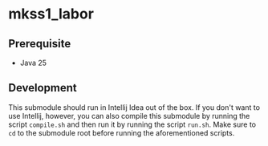 # mkss1_labor

## Prerequisite
- Java 25

## Development
This submodule should run in Intellij Idea out of the box.
If you don't want to use Intellij, however, you can also compile this submodule by running the script <code>compile.sh</code> and then run it by running the script <code>run.sh</code>. Make sure to <code>cd</code> to the submodule root before running the aforementioned scripts.